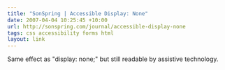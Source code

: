```yaml
---
title: "SonSpring | Accessible Display: None"
date: 2007-04-04 10:25:45 +10:00
url: http://sonspring.com/journal/accessible-display-none
tags: css accessibility forms html
layout: link
---
```

Same effect as "display: none;" but still readable by assistive technology.
